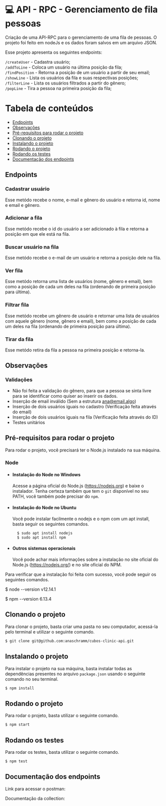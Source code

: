 #   :computer: API - RPC - Gerenciamento de fila pessoas


Criação de uma API-RPC para o gerenciamento de uma fila de pessoas. O projeto foi feito em nodeJs e os dados foram salvos em um arquivo JSON.

Esse projeto apresenta os seguintes endpoints:

`/createUser` - Cadastra usuário;</br>
`/addToLine` - Coloca um usuário na última posição da fila;</br>
`/findPosition` - Retorna a posição de um usuário a partir de seu email;</br>
`/showLine` - Lista os usuários da fila e suas respectivas posições;</br>
`/filterLine` - Lista os usuários filtrados a partir do gênero;</br>
`/popLine` - Tira a pessoa na primeira posição da fila;</br>
</h3>

Tabela de conteúdos
=================
<!--ts-->
   * [Endpoints](#Endpoints)
   * [Observações](#-Observações)
   * [Pré-requisitos para rodar o projeto](#-Pré-requisitos-para-rodar-o-projeto)
   * [Clonando o projeto](#-Clonando-o-projeto)
   * [Instalando o projeto](#-Instalando-o-projeto)
   * [Rodando o projeto](#-Rodando-o-projeto)
   * [Rodando os testes](#-Rodando-os-testes)
   * [Documentação dos endpoints](#-Documentação-dos-endpoints)
<!--te-->

## Endpoints

### Cadastrar usuário

Esse metódo recebe o nome, e-mail e gênero do usuário e retorna id, nome e email e gênero.

### Adicionar a fila

Esse metódo recebe o id do usuário a ser adicionado à fila e retorna a posição em que ele está na fila.

### Buscar usuário na fila

Esse metódo recebe o e-mail de um usuário e retorna a posição dele na fila.

### Ver fila

Esse metódo retorna uma lista de usuários (nome, gênero e email), bem como a posição de cada um deles na fila (ordenando de primeira posição para última).

### Filtrar fila

Esse metódo recebe um gênero de usuário e retornar uma lista de usuários com aquele gênero (nome, gênero e email), bem como a posição de cada um deles na fila (ordenando de primeira posição para última).

### Tirar da fila

Esse metódo retira da fila a pessoa na primeira posição e retorna-la.

## Observações

### Validações

- Não foi feita a validação do gênero, para que a pessoa se sinta livre para se identificar como quiser ao inserir os dados.
- Inserção de email inválido (Sem a estrutura ana@email.algo)
- Inserção de dois usuários iguais no cadastro (Verificação feita através do email)
- Inserção de dois usuários iguais na fila (Verificação feita através do ID)
- Testes unitários

## Pré-requisitos para rodar o projeto

Para rodar o projeto, você precisará ter o Node.js instalado na sua máquina.

### Node
- #### Instalação do Node no Windows
    Acesse a página oficial do Node.js (https://nodejs.org) e baixe o instalador.
Tenha certeza também que tem o `git` disponível no seu PATH, você também pode precisar do `npm`.

- #### Instalação do Node no Ubuntu
    Você pode instalar facilmente o nodejs e o npm com um apt install, basta seguir os seguintes comandos.

        $ sudo apt install nodejs
        $ sudo apt install npm

- #### Outros sistemas operacionais
    Você pode achar mais informações sobre a instalação no site oficial do Node.js (https://nodejs.org/) e no site oficial do NPM.

Para verificar que a instalação foi feita com sucesso, você pode seguir os seguintes comandos.

$ node --version
v12.14.1

$ npm --version
6.13.4

## Clonando o projeto

Para clonar o projeto, basta criar uma pasta no seu computador, acessá-la pelo terminal e utilizar o seguinte comando.
   ```bash
$ git clone git@github.com:anaschramm/cubos-clinic-api.git
  ```
## Instalando o projeto

Para instalar o projeto na sua máquina, basta instalar todas as dependências presentes no arquivo `package.json` usando o seguinte comando no seu terminal.
  ```bash
$ npm install
  ```
## Rodando o projeto

Para rodar o projeto, basta utilizar o seguinte comando.
  ```bash
$ npm start
  ```
## Rodando os testes

Para rodar os testes, basta utilizar o seguinte comando.
 ```bash
$ npm test
  ```
## Documentação dos endpoints

Link para acessar o postman:

Documentação da collection:



